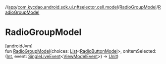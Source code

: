 //[app](../../../index.md)/[com.kycdao.android.sdk.ui.nftselector.cell.model](../index.md)/[RadioGroupModel](index.md)/[RadioGroupModel](-radio-group-model.md)

# RadioGroupModel

[androidJvm]\
fun [RadioGroupModel](-radio-group-model.md)(choices: [List](https://kotlinlang.org/api/latest/jvm/stdlib/kotlin.collections/-list/index.html)&lt;[RadioButtonModel](../-radio-button-model/index.md)&gt;, onItemSelected: ([Int](https://kotlinlang.org/api/latest/jvm/stdlib/kotlin/-int/index.html), event: [SingleLiveEvent](../../com.kycdao.android.sdk.ui.events/-single-live-event/index.md)&lt;[ViewModelEvent](../../com.kycdao.android.sdk.ui.events/-view-model-event/index.md)&gt;) -&gt; [Unit](https://kotlinlang.org/api/latest/jvm/stdlib/kotlin/-unit/index.html))
